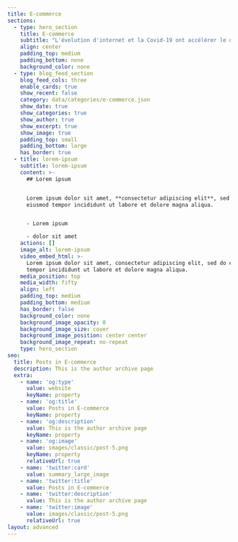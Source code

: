 ```yaml
---
title: E-commerce
sections:
  - type: hero_section
    title: E-commerce
    subtitle: "L'évolution d'internet et la Covid-19 ont accélérer le développement du canal d'achat e-commerce. Avec le développement d’Internet, le e-commerce est peu à peu devenu\n un canal d’achat prépondérant pour les consommateurs. Les acteurs majeur comme \nAmazon ou Alibaba ont grandement modifié les habitude\_ de commerce traditionnel. Le \nmobile a encore changé les habitudes du e-commerce en changeant notre \nfaçon d’acheter. Dans cette catégorie je vais vous donner mes trucs et astuces pour développer votre boutique en ligne, spécifiquement du point de vue \nstratégique. Je vais vous donner des tips pour améliorer votre taux de \nconversion. Car en e-commerce, l'augmentation d'1% du taux de conversion peut représenter beaucoup d'argent ...\_ Sur le blog du Modérateur, nous nous intéressons à tous\n les aspects du e-commerce : chiffres, tendances, usages, importance du \nmobile dans le processus d’achat… Nous partageons toutes les actualités \nsur ce secteur, que cela concerne la France ou les acteurs \ninternationaux. Nous vous proposons aussi des décryptages de \nprofessionnels du secteur pour éclairer ce sujet. Les actualités autour \ndu e-commerce sont nombreuses tant ce domaine a révolutionné la façon \nd’acheter et de consommer."
    align: center
    padding_top: medium
    padding_bottom: none
    background_color: none
  - type: blog_feed_section
    blog_feed_cols: three
    enable_cards: true
    show_recent: false
    category: data/categories/e-commerce.json
    show_date: true
    show_categories: true
    show_author: true
    show_excerpt: true
    show_image: true
    padding_top: small
    padding_bottom: large
    has_border: true
  - title: lorem-ipsum
    subtitle: lorem-ipsum
    content: >-
      ## Lorem ipsum


      Lorem ipsum dolor sit amet, **consectetur adipiscing elit**, sed do
      eiusmod tempor incididunt ut labore et dolore magna aliqua.


      - Lorem ipsum

      - dolor sit amet
    actions: []
    image_alt: lorem-ipsum
    video_embed_html: >-
      Lorem ipsum dolor sit amet, consectetur adipiscing elit, sed do eiusmod
      tempor incididunt ut labore et dolore magna aliqua.
    media_position: top
    media_width: fifty
    align: left
    padding_top: medium
    padding_bottom: medium
    has_border: false
    background_color: none
    background_image_opacity: 0
    background_image_size: cover
    background_image_position: center center
    background_image_repeat: no-repeat
    type: hero_section
seo:
  title: Posts in E-commerce
  description: This is the author archive page
  extra:
    - name: 'og:type'
      value: website
      keyName: property
    - name: 'og:title'
      value: Posts in E-commerce
      keyName: property
    - name: 'og:description'
      value: This is the author archive page
      keyName: property
    - name: 'og:image'
      value: images/classic/post-5.png
      keyName: property
      relativeUrl: true
    - name: 'twitter:card'
      value: summary_large_image
    - name: 'twitter:title'
      value: Posts in E-commerce
    - name: 'twitter:description'
      value: This is the author archive page
    - name: 'twitter:image'
      value: images/classic/post-5.png
      relativeUrl: true
layout: advanced
---
```

